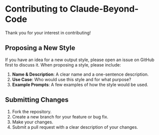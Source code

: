 # Contributing to Claude-Beyond-Code

Thank you for your interest in contributing!

## Proposing a New Style

If you have an idea for a new output style, please open an issue on GitHub first to discuss it. When proposing a style, please include:

1.  **Name & Description**: A clear name and a one-sentence description.
2.  **Use Case**: Who would use this style and for what purpose?
3.  **Example Prompts**: A few examples of how the style would be used.

## Submitting Changes

1.  Fork the repository.
2.  Create a new branch for your feature or bug fix.
3.  Make your changes.
4.  Submit a pull request with a clear description of your changes.